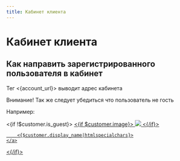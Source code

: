 ```yaml
---
title: Кабинет клиента
---
```


# Кабинет клиента

## Как направить зарегистрированного пользователя в кабинет

Тег <{account_url}> выводит адрес кабинета

Внимание!
Так же следует убедиться что пользователь не гость


Например:

<{if !$customer.is_guest}>
    <a href="<{account_url}>">
        <{if $customer.image}>
            <img src="<{$customer.image}>" />
        <{/if}>

        <{$customer.display_name|htmlspecialchars}>
    </a>
<{/if}>
